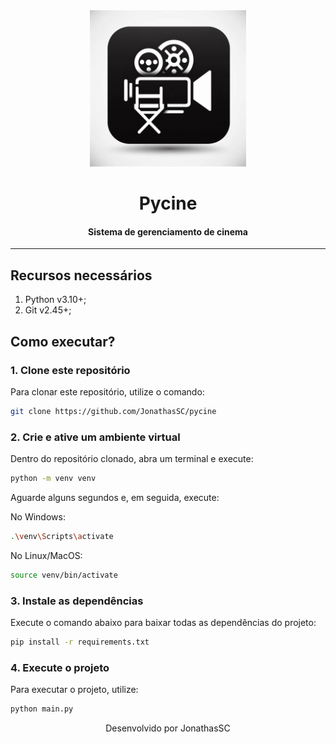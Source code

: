 <div align="center">
  <img src="./public/logo.jpg" alt="Logo Pycine" width="250px">

# Pycine

#### Sistema de gerenciamento de cinema

</div>

---

## Recursos necessários

1. Python v3.10+;
2. Git v2.45+;

## Como executar?

### 1. Clone este repositório

Para clonar este repositório, utilize o comando:

```bash
git clone https://github.com/JonathasSC/pycine
```

### 2. Crie e ative um ambiente virtual

Dentro do repositório clonado, abra um terminal e execute:

```bash
python -m venv venv
```

Aguarde alguns segundos e, em seguida, execute:

No Windows:

```bash
.\venv\Scripts\activate
```

No Linux/MacOS:

```bash
source venv/bin/activate
```

### 3. Instale as dependências

Execute o comando abaixo para baixar todas as dependências do projeto:

```bash
pip install -r requirements.txt
```

### 4. Execute o projeto

Para executar o projeto, utilize:

```bash
python main.py
```

<div align="center">
Desenvolvido por JonathasSC
</div>
